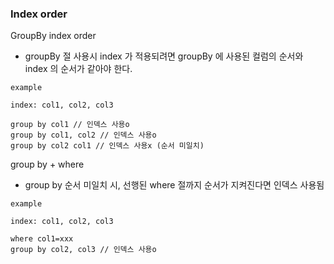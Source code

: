 ### Index order

GroupBy index order
- groupBy 절 사용시 index 가 적용되려면 groupBy 에 사용된 컬럼의 순서와 index 의 순서가 같아야 한다.
```
example

index: col1, col2, col3

group by col1 // 인덱스 사용o
group by col1, col2 // 인덱스 사용o
group by col2 col1 // 인덱스 사용x (순서 미일치)
```

group by + where
- group by 순서 미일치 시, 선행된 where 절까지 순서가 지켜진다면 인덱스 사용됨
```
example

index: col1, col2, col3

where col1=xxx
group by col2, col3 // 인덱스 사용o
```